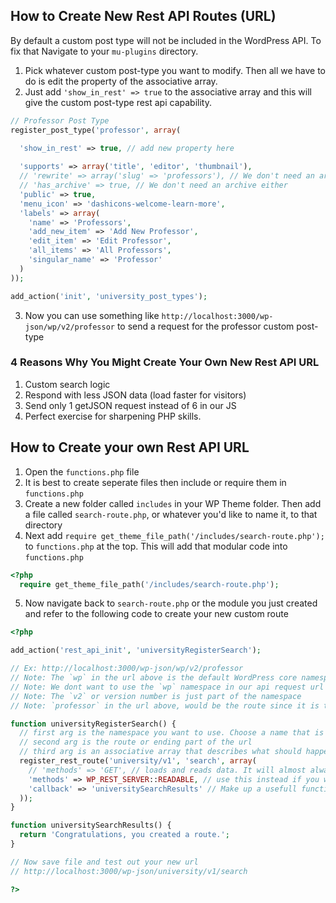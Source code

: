 ## How to Create New Rest API Routes (URL)

By default a custom post type will not be included in the WordPress API. To fix that Navigate to your `mu-plugins` directory.

1. Pick whatever custom post-type you want to modify. Then all we have to do is edit the property of the associative array.
2. Just add `'show_in_rest' => true` to the associative array and this will give the custom post-type rest api capability.

```php
// Professor Post Type
register_post_type('professor', array(

  'show_in_rest' => true, // add new property here
  
  'supports' => array('title', 'editor', 'thumbnail'),
  // 'rewrite' => array('slug' => 'professors'), // We don't need an archive slug
  // 'has_archive' => true, // We don't need an archive either
  'public' => true,
  'menu_icon' => 'dashicons-welcome-learn-more',
  'labels' => array(
    'name' => 'Professors',
    'add_new_item' => 'Add New Professor',
    'edit_item' => 'Edit Professor',
    'all_items' => 'All Professors',
    'singular_name' => 'Professor'
  )
));

add_action('init', 'university_post_types');
```

3. Now you can use something like `http://localhost:3000/wp-json/wp/v2/professor` to send a request for the professor custom post-type

### 4 Reasons Why You Might Create Your Own New Rest API URL

1. Custom search logic
2. Respond with less JSON data (load faster for visitors)
3. Send only 1 getJSON request instead of 6 in our JS
4. Perfect exercise for sharpening PHP skills.

## How to Create your own Rest API URL

1. Open the `functions.php` file
2. It is best to create seperate files then include or require them in `functions.php`
3. Create a new folder called `includes` in your WP Theme folder. Then add a file called `search-route.php`, or whatever you'd like to name it, to that directory
4. Next add `require get_theme_file_path('/includes/search-route.php');` to `functions.php` at the top. This will add that modular code into `functions.php`

```php
<?php
  require get_theme_file_path('/includes/search-route.php');
```

5. Now navigate back to `search-route.php` or the module you just created and refer to the following code to create your new custom route

```php
<?php

add_action('rest_api_init', 'universityRegisterSearch');

// Ex: http://localhost:3000/wp-json/wp/v2/professor
// Note: The `wp` in the url above is the default WordPress core namespace it should be custom
// Note: We dont want to use the `wp` namespace in our api request url
// Note: The `v2` or version number is just part of the namespace
// Note: `professor` in the url above, would be the route since it is the ending part of the url

function universityRegisterSearch() {
  // first arg is the namespace you want to use. Choose a name that is unique so it doesn't conflict with plugins. Add a `/v1` as a good practice
  // second arg is the route or ending part of the url
  // third arg is an associative array that describes what should happen when someone visits the url
  register_rest_route('university/v1', 'search', array(
    // 'methods' => 'GET', // loads and reads data. It will almost always work
    'methods' => WP_REST_SERVER::READABLE, // use this instead if you want to go the extra mile. Will make sure that it works on any web host out there
    'callback' => 'universitySearchResults' // Make up a usefull function name then create a function with that name below
  ));
}

function universitySearchResults() {
  return 'Congratulations, you created a route.';
}

// Now save file and test out your new url
// http://localhost:3000/wp-json/university/v1/search

?>

```

